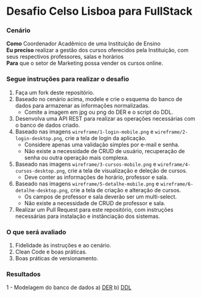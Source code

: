 # Desafio Celso Lisboa para FullStack

### Cenário

**Como** Coordenador Acadêmico de uma Instituição de Ensino  
**Eu preciso** realizar a gestão dos cursos oferecidos pela Instituição, com seus respectivos professores, salas e horários  
**Para** que o setor de Marketing possa vender os cursos online.

### Segue instruções para realizar o desafio

1. Faça um fork deste repositório.
2. Baseado no cenário acima, modele e crie o esquema do banco de dados para armazenar as informações normalizadas.
   - Comite a imagem em jpg ou png do DER e o script do DDL.
3. Desenvolva uma API REST para realizar as operações necessárias com o banco de dados criado.
4. Baseado nas imagens `wireframe/1-login-mobile.png` e `wireframe/2-login-desktop.png`, crie a tela de login da aplicação.
   - Considere apenas uma validação simples por e-mail e senha.
   - Não existe a necessidade de CRUD de usuário, recuperação de senha ou outra operação mais complexa.
5. Baseado nas imagens `wireframe/3-cursos-mobile.png` e `wireframe/4-cursos-desktop.png`, crie a tela de visualização e deleção de cursos.
   - Deve conter as informações de horário, professor e sala.
6. Baseado nas imagens `wireframe/5-detalhe-mobile.png` e `wireframe/6-detalhe-desktop.png`, crie a tela de criação e alteração de cursos.
   - Os campos de professor e sala deverão ser um multi-select.
   - Não existe a necessidade de CRUD de professor e sala.
7. Realizar um Pull Request para este repositório, com instruções necessárias para instalação e instânciação dos sistemas.

### O que será avaliado

1. Fidelidade às instruções e ao cenário.
2. Clean Code e boas práticas.
3. Boas práticas de versionamento.

### Resultados

1 - Modelagem do banco de dados
a) [DER](https://github.com/newtonjose/angular-with-node-express/blob/feature/docs/docs/der.sql)
b) [DDL](https://github.com/newtonjose/angular-with-node-express/blob/feature/docs/docs/ddl.sql)
